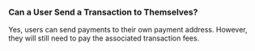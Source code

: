 ### Can a User Send a Transaction to Themselves?

Yes, users can send payments to their own payment address. However, they will still need to pay the associated transaction fees.